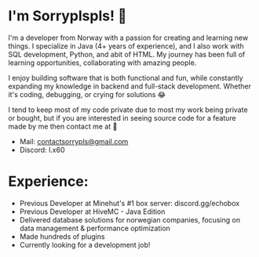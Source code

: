 # I'm Sorryplspls! 👋

I'm a developer from Norway with a passion for creating and learning new things. I specialize in Java (4+ years of experience), and I also work with SQL development, Python, and abit of HTML. My journey has been full of learning opportunities, collaborating with amazing people.

I enjoy building software that is both functional and fun, while constantly expanding my knowledge in backend and full-stack development. Whether it's coding, debugging, or crying for solutions 😂

I tend to keep most of my code private due to most my work being private or bought, but if you are interested in seeing source code for a feature made by me then contact me at 💬
- Mail: contactsorrypls@gmail.com
- Discord: l.x60

# Experience:

- Previous Developer at Minehut's #1 box server: discord.gg/echobox
- Previous Developer at HiveMC - Java Edition
- Delivered database solutions for norwegian companies, focusing on data management & performance optimization
- Made hundreds of plugins
- Currently looking for a development job!
<!--
**javaenthusiastt/javaenthusiastt** is a ✨ _special_ ✨ repository because its `README.md` (this file) appears on your GitHub profile.

Here are some ideas to get you started:

- 🔭 I’m currently working on ...
- 🌱 I’m currently learning ...
- 👯 I’m looking to collaborate on ...
- 🤔 I’m looking for help with ...
- 💬 Ask me about ...
- 📫 How to reach me: ...
- 😄 Pronouns: ...
- ⚡ Fun fact: ...
-->
